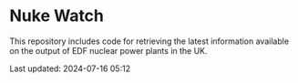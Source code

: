 # Nuke Watch

This repository includes code for retrieving the latest information available on the output of EDF nuclear power plants in the UK.

Last updated: 2024-07-16 05:12